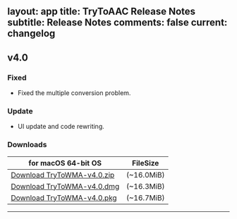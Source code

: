 layout: app
title: TryToAAC Release Notes
subtitle: Release Notes
comments: false
current: changelog
---

## v4.0
<script> GmagonUtils.$verNote('2017-05-24')</script>

### Fixed

- Fixed the multiple conversion problem.

### Update

- UI update and code rewriting.

### Downloads

for macOS 64-bit OS | FileSize
------------------------------ | -------------------------
[Download TryToWMA-v4.0.zip](http://www.filefactory.com/file/4xi5ifkrdho7/TryToWMA-4.0.zip)    | (~16.0MiB)
[Download TryToWMA-v4.0.dmg](http://www.filefactory.com/file/70h5n9ox4h1l/TryToWMA-4.0.dmg)    | (~16.3MiB)
[Download TryToWMA-v4.0.pkg](http://www.filefactory.com/file/6ixb152bme71/TryToWMA-4.0.pkg.zip)    | (~16.7MiB)


---

